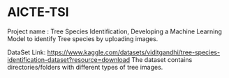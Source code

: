 # AICTE-TSI
Project name : Tree Species Identification,
Developing a Machine Learning Model to identify Tree species by uploading images.

DataSet Link: https://www.kaggle.com/datasets/viditgandhi/tree-species-identification-dataset?resource=download
The dataset contains directories/folders with different types of tree images.
